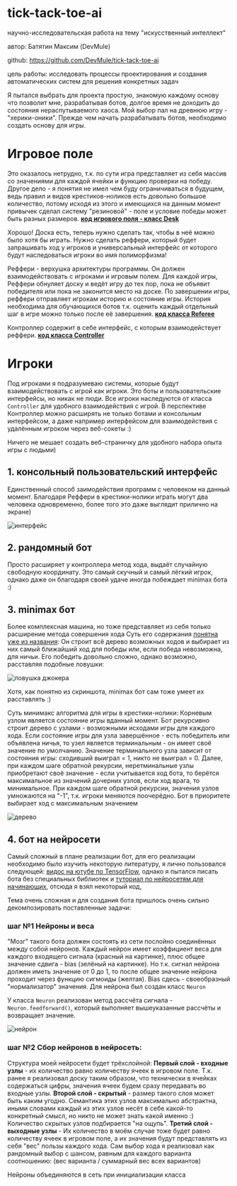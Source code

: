 # tick-tack-toe-ai
научно-исследовательская работа на тему "искусственный интеллект"

автор: Батятин Максим (DevMule)

github: https://github.com/DevMule/tick-tack-toe-ai

цель работы: исследовать процессы проектирования и создания автоматических систем для решения конкретных задач

Я пытался выбрать для проекта простую, знакомую каждому основу что позволит мне, разрабатывая ботов, 
долгое время не доходить до состояния нераспутываемого хаоса. Мой выбор пал на древнюю игру - "херики-оники".
Прежде чем начать разрабатывать ботов, необходимо создать основу для игры.

# Игровое поле
Это оказалось нетрудно, т.к. по сути игра представляет из себя массив со значениями для каждой ячейки и функцию проверки на победу.
Другое дело - я понятия не имел чем буду ограничиваться в будущем, ведь правил и видов крестиков-ноликов есть довольно большое количество, потому исходя из этого и имеющихся на данным момент привычек сделал систему "резиновой" - поле и условие победы может быть разных размеров. **[код игрового поля - класс Desk](https://github.com/DevMule/tick-tack-toe-ai/blob/master/desk/desk.py)**

Хорошо! Доска есть, теперь нужно сделать так, чтобы в неё можно было хотя бы играть. Нужно сделать реффери, который будет запрашивать ход у игроков и универсальный интерфейс от которого будут наследоваться игроки во имя полиморфизма!

Реффери - верхушка архитектуры программы. Он должен взаимодействовать с игроками и игровым полем. Для каждой игры, Реффери обнуляет доску и ведёт игру до тех пор, пока не объявит победителя или пока не законится место на доске. По завершении игры, реффери отправляет игрокам историю и состояние игры. История необходима для обучающихся ботов т.к. оценить каждый отдельный шаг в игре можно только после её завершения. **[код класса Referee](https://github.com/DevMule/tick-tack-toe-ai/blob/master/referee.py)**

Контроллер содержит в себе интерфейс, с которым взаимодействует реффери.
**[код класса Controller](https://github.com/DevMule/tick-tack-toe-ai/blob/master/bots_and_uis/controller.py)**

# Игроки
Под игроками я подразумеваю системы, которые будут взаимодействовать с игрой как игроки. Это боты и пользовательские интерфейсы, но никак не люди. Все игроки наследуются от класса ```Controller``` для удобного взаимодействия с игрой. В перспективе Контроллер можно расширять не только ботами и консольным интерфейсом, а даже например интерфейсом для взаимодействия с удалённым игроком через веб-сокеты :)

Ничего не мешает создать веб-страничку для удобного набора опыта игры с людьми)

## 1. консольный пользовательский интерфейс
Единственный способ заимодействия программ с человеком на данный момент.
Благодаря Реффери в крестики-нолики играть могут два человека одновременно, более того это даже выглядит прилично на экране)

![интерфейс](https://image.prntscr.com/image/Yu_Y7n9zSzatuu78gA-CrQ.png)

## 2. рандомный бот
Просто расширяет у контроллера метод хода, выдаёт случайную свободную координату. Это самый скучный и самый лёгкий игрок, 
однако даже он благодаря своей удаче иногда побеждает minimax бота :) 

## 3. minimax бот
Более комплексная машина, но тоже представляет из себя только расширение метода совершения хода
Суть его содержания [понятна уже из названия](https://www.youtube.com/watch?v=KU9Ch59-4vw): Он строит всё дерево возможных ходов и выбирает из них самый ближайший ход для победы или, если победа невозможна, для ничьи.
Его победить довольно сложно, однако возможно, расставляя подобные ловушки:

![ловушка джокера](https://image.prntscr.com/image/cPHTPBs8TBq2sQ1GhqOfIA.png)

Хотя, как понятно из скриншота, minimax бот сам тоже умеет их расставлять :)

Суть минимакс алгоритма для игры в крестики-нолики:
Корневым узлом является состояние игры вданный момент. Бот рекурсивно строит дерево с узлами - возможными исходами игры для каждого хода. Если состояние игры для узла завершённое - есть победитель или объявлена ничья, то узел является терминальным - он имеет своё значение по умолчанию. Значение терминального узла зависит от состояния игры: сходивший выиграл = 1, никто не выиграл = 0.
Далее, при каждом шаге обратной рекурсии, неретминальные узлы приобретают своё значение - если учитывается ход бота, то берётся максимальное из значений дочерних узлов, если ход врага, то минимальное. 
При каждом шаге обратной рекурсии, значения узлов умножаются на "-1", т.к. игроки меняются поочерёдно.
Бот в приоритете выбирает ход с максимальным значением

![дерево](https://static.javatpoint.com/tutorial/ai/images/mini-max-algorithm-in-ai-step1.png)

## 4. бот на нейросети
Самый сложный в плане реализации бот, для его реализации необходимо было изучить некоторую литературу, я лично пользовался следующей:
[видос на ютубе по TensorFlow](https://www.youtube.com/watch?v=6g4O5UOH304), однако я пытался писать бота без специальных библиотек и 
[туториал по нейросетям для начинающих](https://python-scripts.com/intro-to-neural-networks), отсюда я взял некоторый код,

Тема очень сложная и для создания бота пришлось очень сильно декомпозировать поставленные задачи:
### шаг №1 Нейроны и веса
"Мозг" такого бота должен состоять из сети послойно соединённых между собой нейронов. Каждый нейрон имеет коэффициент веса для каждого входящего сигнала (красный на картинке), плюс общее значение сдвига - bias (зелёный на картинке). Но т.к. сигнал нейрона должен иметь значение от 0 до 1, то после общее значение нейрона проходит через функцию сигмоиды (желтая). Bias сдесь - своеобразный "нормализатор" значения. Для нейрона был создан класс ```Neuron```

У класса ```Neuron``` реализован метод рассчёта сигнала - ```Neuron.feedforward()```, который выполняет вышеуказанные рассчёты и возвращает значение.

![нейрон](https://python-scripts.com/wp-content/webp-express/webp-images/uploads/2019/10/neural-networks-1.jpg.webp)

### шаг №2 Сбор нейронов в нейросеть:
Структура моей нейросети будет трёхслойной: **Первый слой - входные узлы** - их количество равно количеству ячеек в игровом поле. Т.к. ранее я реализовал доску таким образом, что технически в ячейках содержаться цифры, значения ячеек будем сразу передавать во входные узлы. **Второй слой - скрытый** - размер такого слоя может быть каким угодно. Семантика этих узлов максимально абстрактна, иными словами каждый из этих узлов несёт в себе какой-то конкретный смысл, но никто не может знать какой именно :) Количество скрытых узлов подбирается "на ощупь". **Третий слой - выходные узлы** - Их количество в моём случае тоже будет равно количеству ячеек в игровом поле, а их значения будут представлять из себя "вес" пользы каждого хода. Сам выбор хода я реализовал как рандомный выбор с шансом, равным для каждого варианта соотношению: (вес варианта / суммарный вес всех вариантов)

Нейроны объединяются в сеть при инициализации класса 
